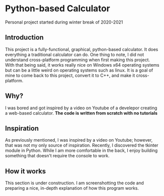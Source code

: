 # Python-based Calculator
Personal project started during winter break of 2020-2021

## Introduction
This project is a fully-functional, graphical, python-based calculator. It does everything a traditional calculator can do. One thing to note, I did not understand cross-platform programming when first making this project. With that being said, it works really nice on Windows x64 operating systems but can be a little weird on operating systems such as linux. It is a goal of mine to come back to this project, convert it to C++, and make it cross-platform.

## Why?
I was bored and got inspired by a video on Youtube of a develepor creating a web-based calculator.
**The code is written from scratch with no tutorials**

## Inspiration
As previously mentioned, I was inspired by a video on Youtube; however, that was not my only source of inspiration.
Recently, I discovered the tkinter module in Python. While I am more comfortable in the back, I enjoy building something that doesn't require the console to work.

## How it works
This section is under construction. I am screenshotting the code and preparing a nice, in-depth explanation of how this program works.
